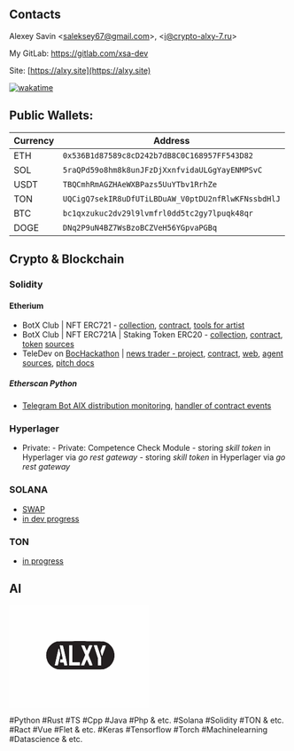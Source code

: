 ## Contacts

Alexey Savin &lt;saleksey67@gmail.com&gt;, &lt;i@crypto-alxy-7.ru&gt;

My GitLab: https://gitlab.com/xsa-dev

Site: [https://alxy.site](https://alxy.site)

[![wakatime](https://wakatime.com/badge/user/90c47d91-7105-492d-abab-e04830b3dc81.svg)](https://wakatime.com/@90c47d91-7105-492d-abab-e04830b3dc81)

## Public Wallets:

| Currency | Address                                              |
|----------|------------------------------------------------------|
| ETH      | `0x536B1d87589c8cD242b7dB8C0C168957FF543D82`         |
| SOL      | `5raQPd59o8hm8k8unJFzDjXxnfvidaULGgYayENMPSvC`       |
| USDT     | `TBQCmhRmAGZHAeWXBPazs5UuYTbv1RrhZe`                 |
| TON      | `UQCigQ7sekIR8uDfUTiLBDuAW_V0ptDU2nfRlwKFNssbdHlJ`   |
| BTC      | `bc1qxzukuc2dv29l9lvmfrl0dd5tc2gy7lpuqk48qr`         |
| DOGE     | `DNq2P9uN4BZ7WsBzoBCZVeH56YGpvaPGBq`                 |

## Crypto & Blockchain

### Solidity

#### Etherium
- BotX Club | NFT ERC721 - [collection](https://opensea.io/collection/bot-x), [contract](https://etherscan.io/token/0x3f948349daab5607c8ec3e7a6cdca9f825aa8e1c#readContract), [tools for artist](http://localhost)
- BotX Club | NFT ERC721A | Staking Token ERC20 - [collection](https://opensea.io/collection/botx-club), [contract](https://etherscan.io/address/0xe017f96e960120f62f4a9dd8780ce7ca5c4d1504#code), [token](https://etherscan.io/token/0xe017f96e960120f62f4a9dd8780ce7ca5c4d1504) [sources](https://github.com/DreamDev0122/Botx-Code)
- TeleDev on [BocHackathon](https://github.com/BocHackathon-4-0) | [news trader - project](https://github.com/BocHackathon-4-0/news-trader), [contract](https://github.com/BocHackathon-4-0/news-trader/tree/main/blockchain), [web](https://github.com/BocHackathon-4-0/news-trader/tree/main/web), [agent sources](https://github.com/BocHackathon-4-0/news-trader/tree/updates-after-hackatone/agents), [pitch docs](https://github.com/BocHackathon-4-0/news-trader/blob/main/docs/pich_docs/pitch.md)

##### Etherscan Python
- [Telegram Bot AIX distribution monitoring](https://t.me/c/1687650710/1882), [handler of contract events](https://etherscan.io/address/0xaBE235136562a5C2B02557E1CaE7E8c85F2a5da0)

### Hyperlager
- Private: - Private: Competence Check Module - storing _skill token_ in Hyperlager via _go rest gateway_ - storing <i>skill token</i> in Hyperlager via <i>go rest gateway</i>

### SOLANA
- [SWAP](https://t.me/bondexbot)
- [in dev progress](https://solscan.io/tx/5uLg3LyeRDAAKFbSXxRewn5AzmM8CsErnuXBvjBS6VC42A78cT4M96zFUBzTGygjUjA5zPwttaM8iwAxVq3TvEcR?cluster=devnet)

### TON
- [in progress](https://tonsandbox.com/explorer/address/kQDUe600N-kN8bYgFMstDeyL5yWvjx05k-9QFP4n2iDVWdSz)

## AI
<svg xmlns="http://www.w3.org/2000/svg" width="50%" viewBox="0 0 558 408">
<g>
<path d="M 295.63,141.96 L 301.11,141.97 L 312.00,142.00 L 317.24,142.02 L 327.57,142.08 L 332.41,142.11 L 337.20,142.15 L 339.49,142.17 L 344.01,142.21 L 346.15,142.24 L 350.36,142.29 L 352.34,142.31 L 356.20,142.37 L 357.98,142.40 L 361.45,142.46 L 363.03,142.49 L 366.07,142.56 L 367.42,142.60 L 369.99,142.67 L 371.09,142.71 L 373.15,142.79 L 373.98,142.83 L 375.50,142.91 L 376.04,142.96 L 376.97,143.05 L 377.20,143.10 L 381.84,144.29 L 384.85,145.29 L 386.31,145.88 L 389.20,147.15 L 390.59,147.87 L 393.35,149.38 L 394.67,150.22 L 397.28,151.96 L 398.53,152.91 L 400.98,154.87 L 402.15,155.92 L 406.63,160.33 L 408.59,162.80 L 412.31,167.91 L 413.84,170.68 L 415.33,173.48 L 415.99,174.93 L 417.24,177.86 L 417.78,179.37 L 418.79,182.41 L 419.20,183.96 L 419.96,187.09 L 420.23,188.68 L 420.72,191.89 L 420.87,193.52 L 421.08,196.79 L 421.07,198.45 L 420.72,205.78 L 420.13,210.29 L 419.65,212.42 L 418.54,216.61 L 417.78,218.65 L 416.12,222.71 L 415.06,224.76 L 411.91,230.17 L 409.57,233.56 L 408.28,235.13 L 405.63,238.20 L 404.20,239.62 L 401.25,242.37 L 399.67,243.62 L 396.44,246.03 L 394.73,247.11 L 391.23,249.19 L 389.38,250.09 L 385.62,251.82 L 383.64,252.55 L 379.63,253.91 L 377.54,254.45 L 376.13,254.77 L 375.15,254.90 L 374.12,255.03 L 373.50,255.09 L 372.20,255.21 L 371.44,255.26 L 369.82,255.36 L 368.87,255.40 L 366.88,255.49 L 365.73,255.52 L 363.31,255.59 L 361.92,255.63 L 359.01,255.68 L 357.36,255.71 L 353.91,255.76 L 351.97,255.78 L 347.93,255.81 L 345.67,255.83 L 340.98,255.86 L 338.37,255.87 L 332.97,255.89 L 329.99,255.89 L 323.84,255.90 L 320.45,255.90 L 313.48,255.91 L 309.67,255.91 L 301.83,255.90 L 297.56,255.90 L 288.79,255.89 L 284.04,255.88 L 266.41,255.85 L 255.17,255.82 L 249.89,255.80 L 244.67,255.78 L 242.16,255.77 L 237.21,255.75 L 234.84,255.74 L 230.19,255.72 L 227.98,255.71 L 223.66,255.68 L 221.63,255.67 L 217.66,255.64 L 215.82,255.63 L 212.25,255.60 L 210.62,255.59 L 207.47,255.56 L 206.06,255.55 L 203.36,255.52 L 202.18,255.50 L 199.96,255.47 L 199.05,255.46 L 197.34,255.43 L 196.69,255.41 L 195.53,255.38 L 195.16,255.37 L 194.57,255.34 L 194.50,255.32 L 187.94,253.47 L 183.68,251.89 L 181.63,250.95 L 177.58,248.95 L 175.66,247.80 L 171.86,245.41 L 170.08,244.09 L 166.60,241.35 L 164.99,239.87 L 161.87,236.82 L 160.46,235.19 L 157.74,231.88 L 156.55,230.13 L 154.30,226.57 L 153.36,224.72 L 152.12,222.00 L 151.33,219.98 L 150.95,218.89 L 149.51,214.35 L 148.92,211.99 L 147.86,207.26 L 147.53,205.05 L 147.23,202.89 L 147.15,201.88 L 147.01,199.95 L 147.02,199.09 L 147.14,196.38 L 147.32,194.27 L 147.45,193.15 L 147.74,190.88 L 147.91,189.79 L 148.28,187.65 L 148.47,186.71 L 150.76,178.99 L 152.89,174.01 L 154.22,171.64 L 157.04,166.99 L 158.69,164.82 L 162.14,160.57 L 164.06,158.64 L 168.04,154.89 L 170.19,153.24 L 174.60,150.09 L 176.94,148.76 L 181.71,146.29 L 184.19,145.34 L 189.22,143.63 L 191.80,143.10 L 192.96,142.96 L 194.19,142.87 L 195.02,142.83 L 196.81,142.75 L 197.91,142.71 L 200.24,142.63 L 201.58,142.60 L 204.40,142.53 L 205.97,142.49 L 209.23,142.43 L 211.02,142.40 L 214.69,142.34 L 216.66,142.31 L 220.70,142.26 L 222.85,142.24 L 227.21,142.19 L 229.51,142.17 L 234.16,142.13 L 236.59,142.11 L 246.52,142.05 L 251.76,142.02 L 262.41,141.98 L 267.89,141.97 L 278.94,141.95 L 284.50,141.95 M 197.43,172.23 L 197.18,172.98 L 196.88,174.07 L 196.67,174.89 L 196.21,176.69 L 195.93,177.84 L 195.34,180.27 L 195.00,181.69 L 194.30,184.67 L 193.91,186.33 L 193.11,189.77 L 192.68,191.63 L 191.81,195.43 L 191.35,197.44 L 190.42,201.53 L 189.95,203.65 L 187.22,215.81 L 186.38,219.53 L 186.00,221.25 L 185.24,224.60 L 184.91,226.10 L 184.26,228.98 L 183.98,230.21 L 183.46,232.52 L 183.25,233.44 L 182.87,235.11 L 182.74,235.67 L 182.53,236.60 L 182.50,236.75 L 182.29,237.69 L 182.33,238.00 L 182.54,238.53 L 182.89,238.68 L 183.79,238.91 L 184.61,238.95 L 185.49,238.98 L 186.03,238.99 L 187.21,239.00 L 187.91,239.00 L 190.89,238.93 L 192.31,238.79 L 192.79,238.65 L 193.62,238.35 L 193.87,238.12 L 194.28,237.60 L 194.39,237.25 L 194.58,236.48 L 194.80,235.58 L 194.94,234.95 L 195.26,233.59 L 195.45,232.75 L 195.85,230.99 L 196.07,229.98 L 196.54,227.88 L 196.80,226.72 L 197.33,224.35 L 197.61,223.07 L 198.78,217.78 L 199.39,214.96 L 203.88,194.42 L 201.56,183.66 L 200.77,180.09 L 200.31,178.08 L 200.11,177.25 L 199.72,175.71 L 199.55,175.10 L 199.21,173.98 L 199.06,173.56 L 198.77,172.81 L 198.63,172.57 L 198.36,172.15 L 198.23,172.06 L 197.72,171.95 M 204.75,159.09 L 203.33,159.14 L 202.94,159.24 L 202.35,159.51 L 202.28,159.74 L 202.27,160.29 L 202.39,160.70 L 202.66,161.74 L 202.95,162.92 L 203.13,163.73 L 203.54,165.48 L 203.78,166.53 L 204.28,168.76 L 204.56,170.02 L 205.15,172.62 L 205.46,174.04 L 206.10,176.93 L 206.44,178.46 L 207.81,184.73 L 208.51,187.94 L 209.90,194.34 L 210.55,197.34 L 211.18,200.29 L 211.48,201.67 L 212.05,204.35 L 212.31,205.56 L 212.79,207.88 L 213.00,208.88 L 213.39,210.75 L 213.54,211.48 L 213.80,212.80 L 213.88,213.23 L 214.00,213.92 L 214.00,213.99 L 213.65,214.38 L 213.10,214.61 L 212.70,214.70 L 210.80,215.00 L 205.17,215.00 L 204.08,220.05 L 203.32,223.89 L 203.14,224.91 L 203.09,225.28 L 203.00,225.92 L 203.00,226.05 L 203.58,226.42 L 204.50,226.63 L 205.16,226.72 L 206.62,226.88 L 207.50,226.92 L 209.35,227.00 L 217.73,227.00 L 219.00,233.00 L 220.27,239.00 L 225.67,239.00 L 227.98,238.92 L 229.27,238.78 L 229.77,238.67 L 230.68,238.43 L 230.98,238.27 L 231.47,237.94 L 231.55,237.74 L 231.55,237.41 L 231.51,237.00 L 231.46,236.70 L 231.23,235.27 L 231.04,234.21 L 230.59,231.89 L 230.30,230.44 L 229.67,227.34 L 229.29,225.54 L 228.49,221.78 L 228.04,219.69 L 227.10,215.37 L 226.58,213.03 L 225.52,208.26 L 224.95,205.75 L 223.79,200.64 L 223.18,197.99 L 214.34,159.50 L 208.08,159.20 L 206.20,159.12 L 205.17,159.09 M 240.00,159.00 L 240.00,239.00 L 282.00,239.00 L 282.00,227.00 L 252.00,227.00 L 252.00,159.00 M 320.22,159.00 L 315.38,169.97 L 313.44,174.17 L 312.26,176.57 L 311.76,177.50 L 310.82,179.16 L 310.50,179.63 L 310.19,180.04 L 310.08,180.14 L 309.89,180.27 L 309.85,180.22 L 309.62,179.87 L 309.39,179.45 L 309.23,179.15 L 308.53,177.74 L 308.07,176.77 L 307.08,174.67 L 306.52,173.44 L 305.36,170.88 L 304.76,169.50 L 300.36,159.50 L 294.09,159.20 L 291.69,159.15 L 290.33,159.18 L 289.81,159.22 L 288.87,159.33 L 288.61,159.41 L 288.24,159.59 L 288.31,159.70 L 288.56,160.24 L 288.88,160.95 L 289.10,161.46 L 289.59,162.60 L 289.89,163.30 L 290.54,164.80 L 290.91,165.67 L 291.68,167.49 L 292.10,168.50 L 292.98,170.58 L 293.45,171.70 L 295.41,176.38 L 296.47,178.91 L 304.14,197.32 L 295.57,217.59 L 292.24,225.51 L 291.24,227.90 L 290.79,229.00 L 289.91,231.14 L 289.52,232.08 L 288.78,233.89 L 288.47,234.65 L 287.89,236.08 L 287.68,236.63 L 287.29,237.62 L 287.17,237.94 L 287.00,238.43 L 287.00,238.47 L 287.17,238.63 L 287.48,238.69 L 288.25,238.80 L 288.81,238.83 L 290.03,238.87 L 290.76,238.86 L 292.30,238.84 L 293.15,238.80 L 299.29,238.50 L 304.36,226.75 L 306.38,222.19 L 307.62,219.52 L 308.14,218.45 L 309.10,216.52 L 309.44,215.93 L 309.75,215.40 L 309.87,215.24 L 310.06,215.00 L 310.11,215.00 L 310.35,215.24 L 310.61,215.64 L 310.79,215.95 L 311.16,216.62 L 311.39,217.06 L 311.86,217.98 L 312.13,218.52 L 313.28,220.91 L 313.95,222.34 L 315.32,225.35 L 316.04,227.00 L 321.30,239.00 L 326.59,239.00 L 330.50,238.72 L 331.48,238.53 L 331.82,238.42 L 332.39,238.18 L 332.47,238.05 L 332.42,237.47 L 332.22,236.71 L 332.05,236.16 L 331.65,234.96 L 331.39,234.21 L 330.82,232.63 L 330.47,231.71 L 329.75,229.80 L 329.33,228.74 L 328.47,226.55 L 328.00,225.37 L 325.99,220.46 L 324.86,217.80 L 321.69,210.19 L 320.74,207.85 L 320.30,206.77 L 319.47,204.67 L 319.10,203.73 L 318.41,201.92 L 318.12,201.15 L 317.58,199.69 L 317.38,199.11 L 317.02,198.05 L 316.92,197.70 L 316.77,197.10 L 316.77,197.00 L 316.94,196.35 L 317.19,195.60 L 317.38,195.08 L 317.80,193.94 L 318.06,193.25 L 318.62,191.79 L 318.95,190.95 L 320.39,187.33 L 321.25,185.22 L 323.05,180.84 L 324.04,178.50 L 326.86,171.80 L 328.55,167.78 L 329.24,166.13 L 329.91,164.54 L 330.19,163.86 L 330.73,162.58 L 330.94,162.08 L 331.33,161.16 L 331.45,160.85 L 331.67,160.34 L 331.70,160.25 L 331.62,159.67 L 331.19,159.38 L 330.75,159.28 L 329.74,159.11 L 328.99,159.07 L 327.32,159.00 M 338.25,159.00 L 354.98,210.50 L 354.99,224.75 L 355.00,239.00 L 367.00,239.00 L 367.00,208.12 L 350.92,159.00 M 380.70,159.16 L 379.86,159.20 L 373.71,159.50 L 369.40,170.69 L 365.09,181.88 L 367.64,190.69 L 368.67,194.18 L 369.31,196.28 L 369.59,197.15 L 370.11,198.76 L 370.30,199.30 L 370.63,200.20 L 370.70,200.32 L 371.00,200.70 L 371.16,200.78 L 371.48,200.86 L 371.58,200.75 L 371.83,200.21 L 372.14,199.44 L 372.36,198.87 L 372.83,197.63 L 373.11,196.85 L 373.72,195.20 L 374.06,194.26 L 374.78,192.29 L 375.17,191.20 L 375.96,188.98 L 376.38,187.80 L 378.11,182.94 L 379.00,180.42 L 380.76,175.39 L 381.58,173.02 L 383.17,168.43 L 383.82,166.51 L 384.45,164.66 L 384.72,163.86 L 385.21,162.37 L 385.40,161.78 L 385.74,160.72 L 385.84,160.37 L 386.00,159.81 L 386.00,159.75 L 385.52,159.45 L 384.75,159.29 L 384.20,159.24 L 382.98,159.16 L 382.24,159.15 Z" fill="rgb(34,30,31)"/>
<path d="M 0.00,204.00 L 0.00,0.00 L 279.00,0.00 L 558.00,0.00 L 558.00,204.00 L 558.00,408.00 L 279.00,408.00 L 0.00,408.00 L 0.00,204.00 M 377.54,254.45 L 379.63,253.91 L 383.64,252.55 L 385.62,251.82 L 389.38,250.09 L 391.23,249.19 L 394.73,247.11 L 396.44,246.03 L 399.67,243.62 L 401.25,242.37 L 404.20,239.62 L 405.63,238.20 L 408.28,235.13 L 409.57,233.56 L 411.91,230.17 L 415.06,224.76 L 416.12,222.71 L 417.78,218.65 L 418.54,216.61 L 419.65,212.42 L 420.13,210.29 L 420.72,205.78 L 421.07,198.45 L 421.08,196.79 L 420.87,193.52 L 420.72,191.89 L 420.23,188.68 L 419.96,187.09 L 419.20,183.96 L 418.79,182.41 L 417.78,179.37 L 417.24,177.86 L 415.99,174.93 L 415.33,173.48 L 413.84,170.68 L 412.31,167.91 L 408.59,162.80 L 406.63,160.33 L 402.15,155.92 L 400.98,154.87 L 398.53,152.91 L 397.28,151.96 L 394.67,150.22 L 393.35,149.38 L 390.59,147.87 L 389.20,147.15 L 386.31,145.88 L 384.85,145.29 L 381.84,144.29 L 377.20,143.10 L 376.97,143.05 L 376.04,142.96 L 375.50,142.91 L 373.98,142.83 L 373.15,142.79 L 371.09,142.71 L 369.99,142.67 L 367.42,142.60 L 366.07,142.56 L 363.03,142.49 L 361.45,142.46 L 357.98,142.40 L 356.20,142.37 L 352.34,142.31 L 350.36,142.29 L 346.15,142.24 L 344.01,142.21 L 339.49,142.17 L 337.20,142.15 L 332.41,142.11 L 327.57,142.08 L 317.24,142.02 L 312.00,142.00 L 301.11,141.97 L 295.63,141.96 L 284.50,141.95 L 278.94,141.95 L 267.89,141.97 L 262.41,141.98 L 251.76,142.02 L 246.52,142.05 L 236.59,142.11 L 234.16,142.13 L 229.51,142.17 L 227.21,142.19 L 222.85,142.24 L 220.70,142.26 L 216.66,142.31 L 214.69,142.34 L 211.02,142.40 L 209.23,142.43 L 205.97,142.49 L 204.40,142.53 L 201.58,142.60 L 200.24,142.63 L 197.91,142.71 L 196.81,142.75 L 195.02,142.83 L 194.19,142.87 L 192.96,142.96 L 191.80,143.10 L 189.22,143.63 L 184.19,145.34 L 181.71,146.29 L 176.94,148.76 L 174.60,150.09 L 170.19,153.24 L 168.04,154.89 L 164.06,158.64 L 162.14,160.57 L 158.69,164.82 L 157.04,166.99 L 154.22,171.64 L 152.89,174.01 L 150.76,178.99 L 148.47,186.71 L 148.28,187.65 L 147.91,189.79 L 147.74,190.88 L 147.45,193.15 L 147.32,194.27 L 147.14,196.38 L 147.02,199.09 L 147.01,199.95 L 147.15,201.88 L 147.23,202.89 L 147.53,205.05 L 147.86,207.26 L 148.92,211.99 L 149.51,214.35 L 150.95,218.89 L 151.33,219.98 L 152.12,222.00 L 153.36,224.72 L 154.30,226.57 L 156.55,230.13 L 157.74,231.88 L 160.46,235.19 L 161.87,236.82 L 164.99,239.87 L 166.60,241.35 L 170.08,244.09 L 171.86,245.41 L 175.66,247.80 L 177.58,248.95 L 181.63,250.95 L 183.68,251.89 L 187.94,253.47 L 194.50,255.32 L 194.57,255.34 L 195.16,255.37 L 195.53,255.38 L 196.69,255.41 L 197.34,255.43 L 199.05,255.46 L 199.96,255.47 L 202.18,255.50 L 203.36,255.52 L 206.06,255.55 L 207.47,255.56 L 210.62,255.59 L 212.25,255.60 L 215.82,255.63 L 217.66,255.64 L 221.63,255.67 L 223.66,255.68 L 227.98,255.71 L 230.19,255.72 L 234.84,255.74 L 237.21,255.75 L 242.16,255.77 L 244.67,255.78 L 249.89,255.80 L 255.17,255.82 L 266.41,255.85 L 284.04,255.88 L 288.79,255.89 L 297.56,255.90 L 301.83,255.90 L 309.67,255.91 L 313.48,255.91 L 320.45,255.90 L 323.84,255.90 L 329.99,255.89 L 332.97,255.89 L 338.37,255.87 L 340.98,255.86 L 345.67,255.83 L 347.93,255.81 L 351.97,255.78 L 353.91,255.76 L 357.36,255.71 L 359.01,255.68 L 361.92,255.63 L 363.31,255.59 L 365.73,255.52 L 366.88,255.49 L 368.87,255.40 L 369.82,255.36 L 371.44,255.26 L 372.20,255.21 L 373.50,255.09 L 374.12,255.03 L 375.15,254.90 L 376.13,254.77 M 182.50,236.75 L 182.53,236.60 L 182.74,235.67 L 182.87,235.11 L 183.25,233.44 L 183.46,232.52 L 183.98,230.21 L 184.26,228.98 L 184.91,226.10 L 185.24,224.60 L 186.00,221.25 L 186.38,219.53 L 187.22,215.81 L 189.95,203.65 L 190.42,201.53 L 191.35,197.44 L 191.81,195.43 L 192.68,191.63 L 193.11,189.77 L 193.91,186.33 L 194.30,184.67 L 195.00,181.69 L 195.34,180.27 L 195.93,177.84 L 196.21,176.69 L 196.67,174.89 L 196.88,174.07 L 197.18,172.98 L 197.43,172.23 L 197.72,171.95 L 198.23,172.06 L 198.36,172.15 L 198.63,172.57 L 198.77,172.81 L 199.06,173.56 L 199.21,173.98 L 199.55,175.10 L 199.72,175.71 L 200.11,177.25 L 200.31,178.08 L 200.77,180.09 L 201.56,183.66 L 203.88,194.42 L 199.39,214.96 L 198.78,217.78 L 197.61,223.07 L 197.33,224.35 L 196.80,226.72 L 196.54,227.88 L 196.07,229.98 L 195.85,230.99 L 195.45,232.75 L 195.26,233.59 L 194.94,234.95 L 194.80,235.58 L 194.58,236.48 L 194.39,237.25 L 194.28,237.60 L 193.87,238.12 L 193.62,238.35 L 192.79,238.65 L 192.31,238.79 L 190.89,238.93 L 187.91,239.00 L 187.21,239.00 L 186.03,238.99 L 185.49,238.98 L 184.61,238.95 L 183.79,238.91 L 182.89,238.68 L 182.54,238.53 L 182.33,238.00 L 182.29,237.69 M 219.00,233.00 L 217.73,227.00 L 210.36,227.00 L 209.35,227.00 L 207.50,226.92 L 206.62,226.88 L 205.16,226.72 L 204.50,226.63 L 203.58,226.42 L 203.00,226.05 L 203.00,225.92 L 203.09,225.28 L 203.14,224.91 L 203.32,223.89 L 204.08,220.05 L 205.17,215.00 L 209.58,215.00 L 210.80,215.00 L 212.70,214.70 L 213.10,214.61 L 213.65,214.38 L 214.00,213.99 L 214.00,213.92 L 213.88,213.23 L 213.80,212.80 L 213.54,211.48 L 213.39,210.75 L 213.00,208.88 L 212.79,207.88 L 212.31,205.56 L 212.05,204.35 L 211.48,201.67 L 211.18,200.29 L 210.55,197.34 L 209.90,194.34 L 208.51,187.94 L 207.81,184.73 L 206.44,178.46 L 206.10,176.93 L 205.46,174.04 L 205.15,172.62 L 204.56,170.02 L 204.28,168.76 L 203.78,166.53 L 203.54,165.48 L 203.13,163.73 L 202.95,162.92 L 202.66,161.74 L 202.39,160.70 L 202.27,160.29 L 202.28,159.74 L 202.35,159.51 L 202.94,159.24 L 203.33,159.14 L 204.75,159.09 L 205.17,159.09 L 206.20,159.12 L 208.08,159.20 L 214.34,159.50 L 223.18,197.99 L 223.79,200.64 L 224.95,205.75 L 225.52,208.26 L 226.58,213.03 L 227.10,215.37 L 228.04,219.69 L 228.49,221.78 L 229.29,225.54 L 229.67,227.34 L 230.30,230.44 L 230.59,231.89 L 231.04,234.21 L 231.23,235.27 L 231.46,236.70 L 231.51,237.00 L 231.55,237.41 L 231.55,237.74 L 231.47,237.94 L 230.98,238.27 L 230.68,238.43 L 229.77,238.67 L 229.27,238.78 L 227.98,238.92 L 225.67,239.00 L 220.27,239.00 L 219.00,233.00 M 240.00,199.00 L 240.00,159.00 L 246.00,159.00 L 252.00,159.00 L 252.00,193.00 L 252.00,227.00 L 267.00,227.00 L 282.00,227.00 L 282.00,233.00 L 282.00,239.00 L 261.00,239.00 L 240.00,239.00 L 240.00,199.00 M 287.00,238.47 L 287.00,238.43 L 287.17,237.94 L 287.29,237.62 L 287.68,236.63 L 287.89,236.08 L 288.47,234.65 L 288.78,233.89 L 289.52,232.08 L 289.91,231.14 L 290.79,229.00 L 291.24,227.90 L 292.24,225.51 L 295.57,217.59 L 304.14,197.32 L 296.47,178.91 L 295.41,176.38 L 293.45,171.70 L 292.98,170.58 L 292.10,168.50 L 291.68,167.49 L 290.91,165.67 L 290.54,164.80 L 289.89,163.30 L 289.59,162.60 L 289.10,161.46 L 288.88,160.95 L 288.56,160.24 L 288.31,159.70 L 288.24,159.59 L 288.61,159.41 L 288.87,159.33 L 289.81,159.22 L 290.33,159.18 L 291.69,159.15 L 294.09,159.20 L 300.36,159.50 L 304.76,169.50 L 305.36,170.88 L 306.52,173.44 L 307.08,174.67 L 308.07,176.77 L 308.53,177.74 L 309.23,179.15 L 309.39,179.45 L 309.62,179.87 L 309.85,180.22 L 309.89,180.27 L 310.08,180.14 L 310.19,180.04 L 310.50,179.63 L 310.82,179.16 L 311.76,177.50 L 312.26,176.57 L 313.44,174.17 L 315.38,169.97 L 320.22,159.00 L 326.22,159.00 L 327.32,159.00 L 328.99,159.07 L 329.74,159.11 L 330.75,159.28 L 331.19,159.38 L 331.62,159.67 L 331.70,160.25 L 331.67,160.34 L 331.45,160.85 L 331.33,161.16 L 330.94,162.08 L 330.73,162.58 L 330.19,163.86 L 329.91,164.54 L 329.24,166.13 L 328.55,167.78 L 326.86,171.80 L 324.04,178.50 L 323.05,180.84 L 321.25,185.22 L 320.39,187.33 L 318.95,190.95 L 318.62,191.79 L 318.06,193.25 L 317.80,193.94 L 317.38,195.08 L 317.19,195.60 L 316.94,196.35 L 316.77,197.00 L 316.77,197.10 L 316.92,197.70 L 317.02,198.05 L 317.38,199.11 L 317.58,199.69 L 318.12,201.15 L 318.41,201.92 L 319.10,203.73 L 319.47,204.67 L 320.30,206.77 L 320.74,207.85 L 321.69,210.19 L 324.86,217.80 L 325.99,220.46 L 328.00,225.37 L 328.47,226.55 L 329.33,228.74 L 329.75,229.80 L 330.47,231.71 L 330.82,232.63 L 331.39,234.21 L 331.65,234.96 L 332.05,236.16 L 332.22,236.71 L 332.42,237.47 L 332.47,238.05 L 332.39,238.18 L 331.82,238.42 L 331.48,238.53 L 330.50,238.72 L 326.59,239.00 L 321.30,239.00 L 316.04,227.00 L 315.32,225.35 L 313.95,222.34 L 313.28,220.91 L 312.13,218.52 L 311.86,217.98 L 311.39,217.06 L 311.16,216.62 L 310.79,215.95 L 310.61,215.64 L 310.35,215.24 L 310.11,215.00 L 310.06,215.00 L 309.87,215.24 L 309.75,215.40 L 309.44,215.93 L 309.10,216.52 L 308.14,218.45 L 307.62,219.52 L 306.38,222.19 L 304.36,226.75 L 299.29,238.50 L 293.15,238.80 L 292.30,238.84 L 290.76,238.86 L 290.03,238.87 L 288.81,238.83 L 288.25,238.80 L 287.48,238.69 L 287.17,238.63 M 354.99,224.75 L 354.98,210.50 L 346.62,184.75 L 338.25,159.00 L 344.59,159.00 L 350.92,159.00 L 358.96,183.56 L 367.00,208.12 L 367.00,223.56 L 367.00,239.00 L 361.00,239.00 L 355.00,239.00 L 354.99,224.75 M 370.70,200.32 L 370.63,200.20 L 370.30,199.30 L 370.11,198.76 L 369.59,197.15 L 369.31,196.28 L 368.67,194.18 L 367.64,190.69 L 365.09,181.88 L 369.40,170.69 L 373.71,159.50 L 379.86,159.20 L 380.70,159.16 L 382.24,159.15 L 382.98,159.16 L 384.20,159.24 L 384.75,159.29 L 385.52,159.45 L 386.00,159.75 L 386.00,159.81 L 385.84,160.37 L 385.74,160.72 L 385.40,161.78 L 385.21,162.37 L 384.72,163.86 L 384.45,164.66 L 383.82,166.51 L 383.17,168.43 L 381.58,173.02 L 380.76,175.39 L 379.00,180.42 L 378.11,182.94 L 376.38,187.80 L 375.96,188.98 L 375.17,191.20 L 374.78,192.29 L 374.06,194.26 L 373.72,195.20 L 373.11,196.85 L 372.83,197.63 L 372.36,198.87 L 372.14,199.44 L 371.83,200.21 L 371.58,200.75 L 371.48,200.86 L 371.16,200.78 L 371.00,200.70 Z" fill="rgb(254,254,254)"/>
</g>
</svg>

#Python #Rust #TS #Cpp #Java #Php & etc.
#Solana #Solidity #TON & etc.
#Ract #Vue #Flet & etc.
#Keras #Tensorflow #Torch #Machinelearning #Datascience & etc.
